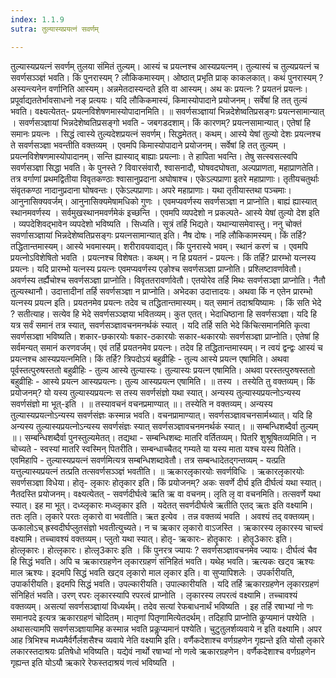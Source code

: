 ```yaml
---
index: 1.1.9
sutra: तुल्यास्यप्रयत्नं सवर्णम्

---
```

तुल्यास्यप्रयत्नं सवर्णम् तुलया संमितं तुल्यम्। आस्यं च प्रयत्नश्च आस्यप्रयत्नम्। तुल्यास्यं च तुल्यप्रयत्नं च सवर्णसञ्ञ्ज्ञं भवति। किं पुनरास्यम् ? लौकिकमास्यम्। ओष्ठात् प्रभृति प्राक् काकलकात्। कथं पुनरास्यम् ? अस्यन्त्यनेन वर्णानिति आस्यम्। अन्नमेतदास्यन्दते इति वा आस्यम्। अथ कः प्रयत्नः ? प्रयतनं प्रयत्नः। प्रपूर्वाद्यततेर्भावसाधनो नङ् प्रत्ययः। यदि लौकिकमास्यं, किमास्योपादाने प्रयोजनम्। सर्वेषां हि तत् तुल्यं भवति। वक्ष्यत्येतत्- प्रयत्नविशेषणमास्योपादानमिति। ॥ सवर्णसञ्ज्ञायां भिन्नदेशेष्वतिप्रसङ्गः प्रयत्नसामान्यात् । सवर्णसञ्ज्ञायां भिन्नदेशेष्वतिप्रसङ्गो भवति - जबगडदशाम्। किं कारणम्? प्रयत्नसामान्यात्। एतेषां हि समानः प्रयत्नः । सिद्धं त्वास्ये तुल्यदेशप्रयत्नं सवर्णम्। सिद्धमेतत्। कथम्। आस्ये येषां तुल्यो देशः प्रयत्नश्च ते सवर्णसञ्ज्ञा भवन्तीति वक्तव्यम् । एवमपि किमास्योपादाने प्रयोजनम्। सर्वेषां हि तत् तुल्यम् । प्रयत्नविशेषणमास्योपादानम्। सन्ति ह्यास्याद् बाह्याः प्रयत्नाः। ते हापिता भवन्ति। तेषु सत्स्वसत्स्वपि सवर्णसञ्ज्ञा सिद्धा भवति। के पुनस्ते ? विवारसंवारौ, श्वासनादौ, घोषवदघोषता, अल्पप्राणता, महाप्राणतेति। तत्र वर्गाणां प्रथमद्वितीया विवृतकण्ठाः श्वासानुप्रदाना अघोषाश्च। एकेऽल्पप्राणा इतरे महाप्राणाः। तृतीयचतुर्थाः संवृतकण्ठा नादानुप्रदाना घोषवन्तः। एकेऽल्पप्राणाः। अपरे महाप्राणाः। यथा तृतीयास्तथा पञ्चमाः। आनुनासिक्यवर्जम्। आनुनासिक्यमेषामधिको गुणः । एवमप्यवर्णस्य सवर्णसञ्ज्ञा न प्राप्नोति। बाह्यं ह्यास्यात् स्थानमवर्णस्य । सर्वमुखस्थानमवर्णमेकं इच्छन्ति । एवमपि व्यपदेशो न प्रकल्पते- आस्ये येषां तुल्यो देश इति । व्यपदेशिवद्भावेन व्यपदेशो भविष्यति । सिध्यति। सूत्रं तर्हि भिद्यते। यथान्यासमेवास्तु। ननु चोक्तं सवर्णासञ्ज्ञायां भिन्नदेशेष्वतिप्रसङ्गः प्रयत्नसामान्यात् इति। नैष दोषः। नहि लौकिकामस्यम्। किं तर्हि? तद्धितान्तमास्यम्। आस्ये भवमास्यम्। शरीरावयवाद्यत्। किं पुनरास्ये भवम्। स्थानं करणं च । एवमपि प्रयत्नोऽविशेषितो भवति । प्रयत्नश्च विशेषतः। कथम्। न हि प्रयतनं -  प्रयत्नः। किं तर्हि? प्रारम्भो यत्नस्य प्रयत्नः। यदि प्रारम्भो यत्नस्य प्रयत्नः एवमप्यवर्णस्य एङोश्च सवर्णसञ्ज्ञा प्राप्नोति। प्रश्लिष्टावर्णावेतौ। अवर्णस्य तर्ह्यैचोश्च सवर्णसञ्ज्ञा प्राप्नोति। विवृततरावर्णावेतौ। एतयोरेव तर्हि मिथः सवर्णसञ्ज्ञा प्राप्नोति। नैतौ तुल्यस्थानौ। उदात्तादीनां तर्हि सवर्णसञ्ज्ञा न प्राप्नोति। अभेदका उदात्तादयः। अथवा किं न एतेन प्रारम्भो यत्नस्य प्रयत्न इति। प्रयतनमेव प्रयत्नः तदेव च तद्धितान्तमास्यम्। यत् समानं तदाश्रयिष्यामः । किं सति भेदे ? सतीत्याह। सत्येव हि भेदे सवर्णसञ्ञ्ज्ञया भवितव्यम्। कुत एतत्। भेदाधिष्ठाना हि सवर्णसञ्ज्ञा। यदि हि यत्र सर्वं समानं तत्र स्यात्, सवर्णसञ्ज्ञावचनमनर्थकं स्यात् । यदि तर्हि सति भेदे किंचित्समानमिति कृत्वा सवर्णसञ्ज्ञा भविष्यति। शकार-छकारयोः षकार-ठकारयोः सकार-थकारयोः सवर्णसञ्ज्ञा प्राप्नोति। एतेषां हि सर्वमन्यत् समानं करणवर्जम्। एवं तर्हि प्रयतनमेव प्रयत्नः। तदेव हि तद्धितान्तमास्यम्। न त्वयं द्वन्द्वः आस्यं च प्रयत्नश्च आस्यप्रयत्नमिति। किं तर्हि? त्रिपदोऽयं बहुव्रीहिः - तुल्य आस्ये प्रयत्न एषामिति। अथवा पूर्वस्तत्पुरुषस्ततो बहुव्रीहिः - तुल्य आस्ये तुल्यास्यः। तुल्यास्यः प्रयत्न एषामिति। अथवा परस्तत्पुरुषस्ततो बहुव्रीहिः - आस्ये प्रयत्न आस्यप्रयत्नः। तुल्य आस्यप्रयत्न एषामिति। ॥ तस्य । तस्येति तु वक्तव्यम्। किं प्रयोजनम्? यो यस्य तुल्यास्यप्रयत्नः स तस्य सवर्णसंज्ञो यथा स्यात्। अन्यस्य तुल्यास्यप्रयत्नोऽन्यस्य सवर्णसंज्ञो मा भूत्-इति । ॥ तस्यावचनं वचनप्रमाण्यात् ॥। तस्येति न वक्तव्यम्। अन्यस्य तुल्यास्यप्रयत्नोऽन्यस्य सवर्णसंज्ञः कस्मान्न भवति। वचनप्रामाण्यात्। सवर्णसञ्ज्ञावचनसार्मथ्यात्। यदि हि अन्यस्य तुल्यास्यप्रयत्नोऽन्यस्य सवर्णसंज्ञः स्यात् सवर्णसञ्ज्ञावचनमनर्थकं स्यात्। ॥ सम्बन्धिशब्दैर्वा तुल्यम् ॥। सम्बन्धिशब्दैर्वा पुनस्तुल्यमेतत्। तद्यथा -  सम्बन्धिशब्दः मातरि वर्तितव्यम्। पितरि शुश्रूषितव्यमिति। न चोच्यते -  स्वस्यां मातरि स्वस्मिन् पितरीति। सम्बन्धाच्चैतद् गम्यते या यस्य माता यश्च यस्य पितेति। एवमिहापि -  तुल्यास्यप्रयत्नं सवर्णमित्यत्र सम्बन्धिशब्दावेतौ। तत्र सम्बन्धादेतद्गन्तव्यम् -  यत्प्रति यत्तुल्यास्यप्रयत्नं तत्प्रति तत्सवर्णसञ्ञ्ज्ञं भवतीति। ॥ ऋकारलृकारयोः सवर्णविधिः । ऋकारलृकारयोः सवर्णसञ्ज्ञा विधेया। होतृ- लृकारः होतृकार इति। किं प्रयोजनम्? अकः सवर्णे दीर्घ इति दीर्घत्वं यथा स्यात्। नैतदस्ति प्रयोजनम्। वक्ष्यत्येतत् -  सवर्णदीर्घत्वे ऋति ऋ वा वचनम्। लृति लृ वा वचनमिति। तत्सवर्णे यथा स्यात्। इह मा भूत्। दध्य्लृकारः मध्व्लृकार इति । यदेतत् सवर्णदीर्घत्वे ऋतीति एतद् ऋतः इति वक्ष्यामि। ततः लृति। लृकारे परतः लृकारो वा भवतीति। ऋत इत्येव । तन्न वक्तव्यं भवति । अवश्यं तद् वक्तव्यम्। ऊकालोऽच् ह्रस्वदीर्घप्लुतसंज्ञो भवतीत्युच्यते। न च ऋकार लृकारो वाऽजस्ति । ऋकारस्य लृकारस्य चाच्त्वं वक्ष्यामि। तच्चावश्यं वक्तव्यम्। प्लुतो यथा स्यात्। होतृ- ऋकारः- होतॄकारः । होतॄ3कारः इति। होत्लृकारः। होत्लृकारः। होत्लृ3कारः इति । किं पुनरत्र ज्यायः ? सवर्णसञ्ज्ञावचनमेव ज्यायः। दीर्घत्वं चैव हि सिद्धं भवति। अपि च ऋकारग्रहणेन लृकारग्रहणं संनिहितं भवति। यथेह भवति। ऋत्यकः खट्व ऋश्यः माल ऋश्यः। इदमपि सिद्धं भवति खट्व लृकारो माल लृकार इति। वा सुप्यापिशलेः । उपर्कारीयति, उपार्कारीयति। इदमपि सिद्धं भवति। उपल्कारीयति। उपाल्कारीयति । यदि तर्हि ऋकारग्रहणेन लृकारग्रहणं संनिहितं भवति। उरण् रपरः लृकारस्यापि रपरत्वं प्राप्नोति । लृकारस्य लपरत्वं वक्ष्यामि। तच्चावश्यं वक्तव्यम्। असत्यां सवर्णसञ्ज्ञायां विध्यर्थम्। तदेव सत्यां रेफबाधनार्थं भविष्यति । इह तर्हि रषाभ्यां नो णः समानपदे इत्यत्र ऋकारग्रहणं चोदितम्। मातृणां पितृणामित्येतदर्थम्। तदिहापि प्राप्नोति कॢप्यमानं पश्येति । अथासत्यामपि सवर्णसञ्ज्ञायामिह कस्मान्न भवति प्रकॢप्यमानं पश्येति। चुटुतुलर्शव्यवाये न इति वक्ष्यामि। अपर आह त्रिभिश्च मध्यमैर्वर्गैर्लशसैश्च व्यवाये नेति वक्ष्यामि इति। वर्णैकदेशाश्च वर्णग्रहणेन गृह्यन्ते इति योसौ लृकारे लकारस्तदाश्रयः प्रतिषेधो भविष्यति। यद्येवं नार्थो रषाभ्यां नो णत्वे ऋकारग्रहणेन। वर्णैकदेशाश्च वर्णग्रहणेन गृह्यन्त इति योऽयौ ऋकारे रेफस्तदाश्रयं णत्वं भविष्यति ।